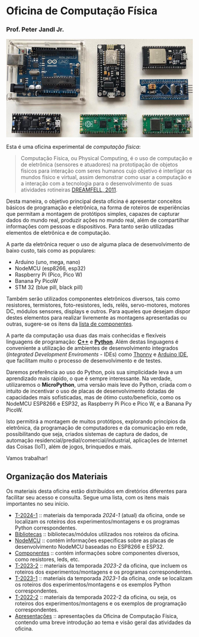 # Oficina de Computação Física
### Prof. Peter Jandl Jr.

<img src='https://github.com/pjandl/ocf/blob/main/repo-cover-ocf.png?raw=true' alt='![Oficina Computação Física]' />

Esta é uma oficina experimental de *computação física*:

> Computação Física, ou Physical Computing, é o uso de computação e de eletrônica (sensores e atuadores) na prototipação de objetos físicos para interação com seres humanos cujo objetivo é interligar os mundos físico e virtual, assim demonstrar como usar a computação e a interação com a tecnologia para o desenvolvimento de suas atividades rotineiras [DREAMFELL, 2011](https://dreamfeel.wordpress.com/2009/03/07/computacao-fisica/).

Desta maneira, o objetivo principal desta oficina é apresentar conceitos básicos de programação e eletrônica, na forma de roteiros de experiências que permitam a montagem de protótipos simples, capazes de capturar dados do mundo real, produzir ações no mundo real, além de compartilhar informações com pessoas e dispositivos. Para tanto serão utilizadas elementos de eletrônica e de computação.

A parte da eletrônica requer o uso de alguma placa de desenvolvimento de baixo custo, tais como as populares:

- Arduino (uno, mega, nano)
- NodeMCU (esp8266, esp32)
- Raspberry Pi (Pico, Pico W)
- Banana Py PicoW
- STM 32 (blue pill, black pill)

Também serão utilizados componentes eletrônicos diversos, tais como resistores, termistores, foto-resistores, leds, relês, servo-motores, motores DC, módulos sensores, displays e outros. Para aqueles que desejam dispor destes elementos para realizar livremente as montagens apresentadas ou outras, sugere-se os itens da [lista de componentes](https://github.com/pjandl/ocf/tree/main/lista-componentes.md).

A parte da computação usa duas das mais conhecidas e flexíveis linguagens de programação: [**C++**](https://www.arduino.cc/reference/en/) e [**Python**](https://docs.micropython.org/en/latest/). Além destas linguagens é conveniente a utilização de ambientes de desenvolvimento integrados (*Integrated Development Enviroments* - IDEs) como [Thonny](https://github.com/thonny/thonny/releases/) e [Arduino IDE](https://www.arduino.cc/en/software), que facilitam muito o processo de desenvolvimento e de testes.

Daremos preferência ao uso do Python, pois sua simplicidade leva a um aprendizado mais rápido, o que é sempre interessante. Na verdade, utilizaremos o **MicroPython**, uma versão mais leve do Python, criada com o intuito de incentivar o uso de placas de desenvolvimento dotadas de capacidades mais sofisticadas, mas de ótimo custo/benefício, como os NodeMCU ESP8266 e ESP32, as Raspberry Pi Pico e Pico W, e a Banana Py PicoW.

Isto permitirá a montagem de muitos protótipos, explorando princípios da eletrônica, da programação de computadores e da comunicação em rede, possibilitando que seja, criados sistemas de captura de dados, de automação residencial/predial/comercial/industrial, aplicações de Internet das Coisas (IoT), além de jogos, brinquedos e mais.

Vamos trabalhar!

## Organização dos Materiais

Os materiais desta oficina estão distribuídos em diretórios diferentes para facilitar seu acesso e consulta. Segue uma lista, com os itens mais importantes no seu início.

- [T-2024-1](https://github.com/pjandl/ocf/tree/main/T-2024-1) :: materiais da temporada *2024-1* (atual) da oficina, onde se localizam os roteiros dos experimentos/montagens e os programas Python correspondentes.
- [Bibliotecas](https://github.com/pjandl/ocf/tree/main/Bibliotecas) :: bibliotecas/módulos utilizados nos roteiros da oficina.
- [NodeMCU](https://github.com/pjandl/ocf/tree/main/NodeMCU) :: contém informações específicas sobre as placas de desenvolvimento NodeMCU baseadas no ESP8266 e ESP32.
- [Componentes](https://github.com/pjandl/ocf/tree/main/Componentes) :: contém informações sobre componentes diversos, como resistores, leds, etc.
- [T-2023-2](https://github.com/pjandl/ocf/tree/main/T-2023-2) :: materiais da temporada *2023-2* da oficina, que incluem os roteiros dos experimentos/montagens e os programas correspondentes.
- [T-2023-1](https://github.com/pjandl/ocf/tree/main/T-2023-1) :: materiais da temporada *2023-1* da oficina, onde se localizam os roteiros dos experimentos/montagens e os exemplos Python correspondentes.
- [T-2022-2](https://github.com/pjandl/ocf/tree/main/T-2022-2) :: materiais da temporada 2022-2 da oficina, ou seja, os roteiros dos experimentos/montagens e os exemplos de programação correspondentes.
- [Apresentações](https://github.com/pjandl/ocf/tree/main/Apresentacoes) :: apresentações da Oficina de Computação Física, contendo uma breve introdução ao tema e visão geral das atividades da oficina.
